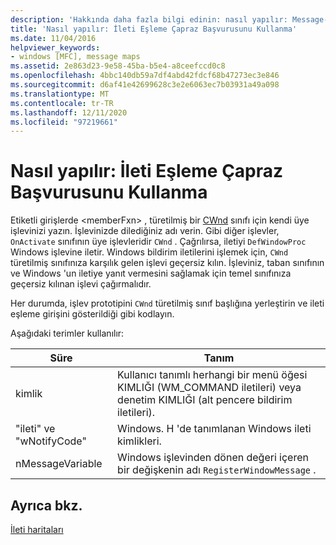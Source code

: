 ```yaml
---
description: 'Hakkında daha fazla bilgi edinin: nasıl yapılır: Message-Map çapraz başvuruyu kullanma'
title: 'Nasıl yapılır: İleti Eşleme Çapraz Başvurusunu Kullanma'
ms.date: 11/04/2016
helpviewer_keywords:
- windows [MFC], message maps
ms.assetid: 2e863d23-9e58-45ba-b5e4-a8ceefccd0c8
ms.openlocfilehash: 4bbc140db59a7df4abd42fdcf68b47273ec3e846
ms.sourcegitcommit: d6af41e42699628c3e2e6063ec7b03931a49a098
ms.translationtype: MT
ms.contentlocale: tr-TR
ms.lasthandoff: 12/11/2020
ms.locfileid: "97219661"
---
```

# <a name="how-to-use-the-message-map-cross-reference"></a>Nasıl yapılır: İleti Eşleme Çapraz Başvurusunu Kullanma

Etiketli girişlerde \<memberFxn> , türetilmiş bir [CWnd](../../mfc/reference/cwnd-class.md) sınıfı için kendi üye işlevinizi yazın. İşlevinizde dilediğiniz adı verin. Gibi diğer işlevler, `OnActivate` sınıfının üye işlevleridir `CWnd` . Çağrılırsa, iletiyi `DefWindowProc` Windows işlevine iletir. Windows bildirim iletilerini işlemek için, `CWnd` türetilmiş sınıfınıza karşılık gelen işlevi geçersiz kılın. İşleviniz, taban sınıfının ve Windows 'un iletiye yanıt vermesini sağlamak için temel sınıfınıza geçersiz kılınan işlevi çağırmalıdır.

Her durumda, işlev prototipini `CWnd` türetilmiş sınıf başlığına yerleştirin ve ileti eşleme girişini gösterildiği gibi kodlayın.

Aşağıdaki terimler kullanılır:

|Süre|Tanım|
|----------|----------------|
|kimlik|Kullanıcı tanımlı herhangi bir menü öğesi KIMLIĞI (WM_COMMAND iletileri) veya denetim KIMLIĞI (alt pencere bildirim iletileri).|
|"ileti" ve "wNotifyCode"|Windows. H 'de tanımlanan Windows ileti kimlikleri.|
|nMessageVariable|Windows işlevinden dönen değeri içeren bir değişkenin adı `RegisterWindowMessage` .|

## <a name="see-also"></a>Ayrıca bkz.

[İleti haritaları](../../mfc/reference/message-maps-mfc.md)
